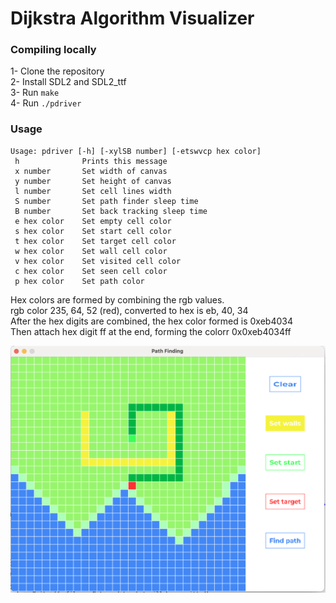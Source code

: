 # Dijkstra Algorithm Visualizer

### Compiling locally

1- Clone the repository  
2- Install SDL2 and SDL2_ttf  
3- Run ```make```  
4- Run ```./pdriver``` 

### Usage
```
Usage: pdriver [-h] [-xylSB number] [-etswvcp hex color]
 h              Prints this message
 x number       Set width of canvas
 y number       Set height of canvas
 l number       Set cell lines width
 S number       Set path finder sleep time
 B number       Set back tracking sleep time
 e hex color    Set empty cell color
 s hex color    Set start cell color
 t hex color    Set target cell color
 w hex color    Set wall cell color
 v hex color    Set visited cell color
 c hex color    Set seen cell color
 p hex color    Set path color
```  
Hex colors are formed by combining the rgb values.  
rgb color 235, 64, 52 (red), converted to hex is eb, 40, 34  
After the hex digits are combined, the hex color formed is 0xeb4034  
Then attach hex digit ff at the end, forming the colorr 0x0xeb4034ff  

<img width="600" src="https://github.com/dferndz/path-finder-visualizer/blob/main/assets/screenshot.png?raw=true" />

